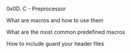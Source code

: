 0x0D. C - Preprocessor

What are macros and how to use them

What are the most common predefined macros

How to include guard your header files
